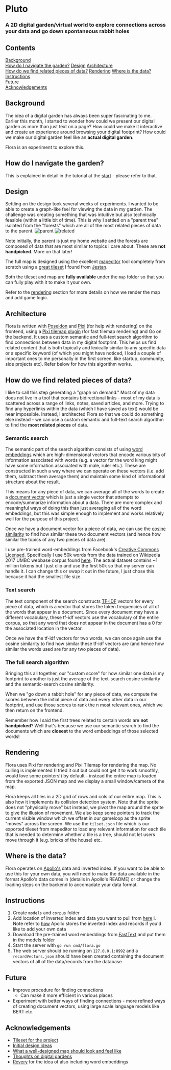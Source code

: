 # Pluto
### A 2D digital garden/virtual world to explore connections across your data and go down spontaneous rabbit holes

## Contents
[Background](#background)  
[How do I navigate the garden?](#how-do-i-navigate-the-garden)
[Design](#design)
[Architecture](#architecture)  
[How do we find related pieces of data?](#how-do-we-find-related-pieces-of-data)
[Rendering](#rendering) 
[Where is the data?](#where-is-the-data)  
[Instructions](#instructions)  
[Future](#future)  
[Acknowledgements](#acknowledgements) 

## Background
The idea of a digital garden has always been super fascinating to me. Earlier this month, I started to wonder how could we present our digital garden as more than just text on a page? How could we make it interactive and create an experience around browsing your digital footprint? How could we make our digital garden feel like an **actual digital garden**. 

Flora is an experiment to explore this.

## How do I navigate the garden?
This is explained in detail in the tutorial at the [start](https://flora.amirbolous.com/) - please refer to that.

## Design
Settling on the design took several weeks of experiments. I wanted to be able to create a graph-like feel for viewing the data in my garden. The challenge was creating something that was intuitive but also technically feasible (within a little bit of time). This is why I settled on a "parent tree" isolated from the "forests" which are all of the most related pieces of data to the parent.
![parent](docs/parent.png)
![related](docs/related.png)

Note initially, the parent is just my home website and the forests are composed of data that are most similar to topics I care about. These are **not handpicked**. More on that later!

The full map is designed using the excellent [mapeditor](https://www.mapeditor.org/) tool completely from scratch using a [great tileset](https://opengameart.org/content/classic-rpg-tileset) I found from [Jestan](https://ko-fi.com/jestan). 

Both the tileset and map are **fully available** under the `map` folder so that you can fully play with it to make it your own.

Refer to the [rendering](#rendering) section for more details on how we render the map and add game logic.


## Architecture
Flora is written with [Poseidon](https://github.com/amirgamil/poseidon) and [Pixi](https://www.pixijs.com/) (for help with rendering) on the frontend, using a [Pixi tilemap plugin](https://github.com/pixijs/tilemap) (for fast tilemap rendering) and Go on the backend. It uses a custom semantic and full-text search algorithm to find connections between data in my digital footprint. This helps us find related content that is both topically and lexically similar to any specific data or a specific keyword (of which you might have noticed, I load a couple of important ones to me personally in the first screen, like startup, community, side projects etc). Refer below for how this algorithm works.

## How do we find related pieces of data?
I like to call this step generating a "graph on demand." Most of my data does not live in a tool that contains bidirectional links - most of my data is scattered across a range of links, notes, saved articles, and more. Trying to find any hyperlinks within the data (which I have saved as text) would be near impossible. Instead, I architected Flora so that we could do something else instead - we can use a custom semantic and full-text search algorithm to find the **most related pieces** of data. 

### Semantic search
The semantic part of the search algorithm consists of using [word embeddings](https://en.wikipedia.org/wiki/Word_embedding) which are high-dimensional vectors that encode various bits of information associated with words (e.g. a vector for the word king might have some information associated with male, ruler etc.). These are constructed in such a way where we can operate on these vectors (i.e. add them, subtract them average them) and maintain some kind of informational structure about the result.

This means for any piece of data, we can average all of the words to create a [document vector](https://towardsdatascience.com/document-embedding-techniques-fed3e7a6a25d?gi=34ef611d5d13) which is just a single vector that attempts to encode/summarize information about a data. There are more complex and meaningful ways of doing this than just averaging all of the word embeddings, but this was simple enough to implement and works relatively well for the purpose of this project.

Once we have a document vector for a piece of data, we can use the [cosine similarity](https://www.sciencedirect.com/topics/computer-science/cosine-similarity#:~:text=Cosine%20similarity%20measures%20the%20similarity,document%20similarity%20in%20text%20analysis.) to find how similar these two document vectors (and hence how similar the topics of any two pieces of data are). 

I use pre-trained word-embeddings from Facebook's [Creative Commons Licensed](https://creativecommons.org/licenses/by-sa/3.0/). Specifically I use 50k words from the data trained on Wikipedia 2017 UMBC webbase corpus found [here](https://fasttext.cc/docs/en/english-vectors.html). The actual dataset contains ~1 million tokens but I just clip and use the first 50k so that my server can handle it. I can change this or swap it out in the future, I just chose this because it had the smallest file size.

### Text search
The text component of the search constructs [TF-IDF](https://towardsdatascience.com/tf-idf-for-document-ranking-from-scratch-in-python-on-real-world-dataset-796d339a4089) vectors for every piece of data, which is a vector that stores the token frequencies of all of the words that appear in a document. Since every document may have a different vocabulary, these tf-idf vectors use the vocabulary of the entire corpus, so that any word that does not appear in the document has a 0 for the associated location in the vector.

Once we have the tf-idf vectors for two words, we can once again use the cosine similarity to find how similar these tf-idf vectors are (and hence how similar the words used are for any two pieces of data).

### The full search algorithm
Bringing this all together, our "custom score" for how similar one data is my footprint to another is just the average of the text-search cosine similarity and the semantic-search cosine similarity. 

When we "go down a rabbit hole" for any piece of data, we compute the scores between the initial piece of data and every other data in our footprint, and use those scores to rank the n most relevant ones, which we then return on the frontend.

Remember how I said the first trees related to certain words are **not handpicked**? Well that's because we use our semantic search to find the documents which are **closest** to the word embeddings of those selected words!

## Rendering
Flora uses Pixi for rendering and Pixi Tilemap for rendering the map. No culling is implemented (I tried it out but could not get it to work smoothly, would love some pointers!) by default - instead the entire map is loaded from the exported JSON map and we display a small window/camera of the map. 

Flora keeps all tiles in a 2D grid of rows and cols of our entire map. This is also how it implements its collision detection system. Note that the sprite does not "physically move" but instead, we pivot the map around the sprite to give the illusion of movement. We also keep some pointers to track the current visible window which we offset in our gameloop as the sprite "moves" across the screen. We use the `tilset.json` file which is our exported tileset from mapeditor to load any relevant information for each tile that is needed to determine whether a tile is a tree, should not let users move through it (e.g. bricks of the house) etc.  

## Where is the data?
Flora operates on [Apollo's](https://github.com/amirgamil/apollo) data and inverted index. If you want to be able to use this for your own data, you will need to make the data available in the format Apollo's data comes in (details in Apollo's README) or change the loading steps on the backend to accomadate your data format.


## Instructions
1. Create `models` and `corpus` folder
2. Add location of inverted index and data you want to pull from [here](https://github.com/amirgamil/flora/blob/master/pkg/flora/backend.go#L40-L43)
    i. Note refer to [how](https://github.com/amirgamil/apollo#data-schema) Apollo stores the inverted index and records if you'd like to add your own data
3. Download the pre-trained word embeddings from [FastText](https://fasttext.cc/docs/en/english-vectors.html) and put them in the models folder
4. Start the server with `go run cmd/flora.go`
5. The web server should be running on `127.0.0.1:8992` and a `recordVectors.json` should have been created containing the document vectors of all of the data/records from the database 

## Future
- Improve procedure for finding connections
    - Can make it more efficient in various places
- Experiment with better ways of finding connections - more refined ways of creating document vectors, using large scale language models like BERT etc.


## Acknowledgements 
- [Tileset for the project](https://opengameart.org/content/classic-rpg-tileset)
- [Initial design ideas](https://twitter.com/Goodlyay/status/1150910528056729601/photo/1)
- [What a well-designed map should look and feel like](https://englercj.github.io/gl-tiled/_demo/basic/?map=maps%2Flttp%2Flightworld%2Flightworld.json)
- [Thoughts on digital gardens](https://maggieappleton.com/garden-history)
- [Revery](https://github.com/thesephist/revery) for the idea of also including word embeddings